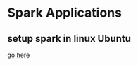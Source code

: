 # Spark Applications
## setup spark in linux Ubuntu
[go here](https://medium.com/@josemarcialportilla/installing-scala-and-spark-on-ubuntu-5665ee4b62b1)
